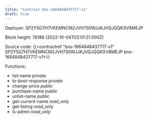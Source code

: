 ```yaml
---
title: "Contract bns-1664848437717-v1"
draft: true
---
```

Deployer: SP2Y5G7H7VKEMNCM2JVH7S0WJJKJVQJQQKXV8MEJP


 



Block height: 78186 (2022-10-04T02:01:21.000Z)

Source code: {{<contractref "bns-1664848437717-v1" SP2Y5G7H7VKEMNCM2JVH7S0WJJKJVQJQQKXV8MEJP bns-1664848437717-v1>}}

Functions:

* list-name _private_
* to-bool-response _private_
* change-price _public_
* purchase-name _public_
* unlist-name _public_
* get-current-name _read_only_
* get-listing _read_only_
* is-admin _read_only_
